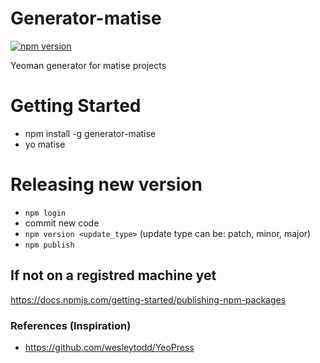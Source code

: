 # Generator-matise
[![npm version](https://badge.fury.io/js/generator-matise.svg)](http://badge.fury.io/js/generator-matise)

Yeoman generator for matise projects


# Getting Started
- npm install -g generator-matise
- yo matise


# Releasing new version
- `npm login`
- commit new code
- `npm version <update_type>` (update type can be: patch, minor, major)
- `npm publish`

## If not on a registred machine yet
https://docs.npmjs.com/getting-started/publishing-npm-packages

### References (Inspiration)
- https://github.com/wesleytodd/YeoPress
